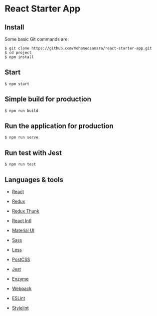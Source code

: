 # React Starter App

## Install

Some basic Git commands are:

```
$ git clone https://github.com/mohamedsamara/react-starter-app.git
$ cd project
$ npm install

```

## Start

```
$ npm start

```

## Simple build for production

```
$ npm run build

```

## Run the application for production

```
$ npm run serve

```

## Run test with Jest

```
$ npm run test

```

## Languages & tools

- [React](https://reactjs.org/)

- [Redux](https://redux.js.org/)

- [Redux Thunk](https://github.com/reduxjs/redux-thunk)

- [React Intl](https://github.com/formatjs/react-intl)

- [Material UI](https://material-ui.com/)

- [Sass](https://sass-lang.com/)

- [Less](http://lesscss.org/)

- [PostCSS](https://postcss.org/)

- [Jest](https://jestjs.io/)

- [Enzyme](https://airbnb.io/enzyme/)

- [Webpack](https://webpack.js.org/)

- [ESLint](https://eslint.org/)

- [Stylelint](https://stylelint.io/)












